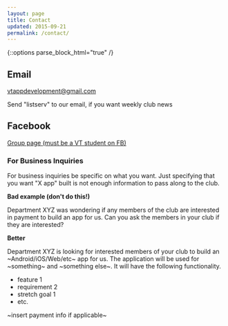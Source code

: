 ```yaml
---
layout: page
title: Contact
updated: 2015-09-21
permalink: /contact/
---
```


{::options parse_block_html="true" /}

<div class="container">

## Email
 
<a href="mailto:vtappdevelopment@gmail.com">vtappdevelopment@gmail.com</a>

Send "listserv" to our email, if you want weekly club news

## Facebook
<a href="https://www.facebook.com/groups/274563705969142/">Group page (must be a VT student on FB)</a>


<!--## Slack-->

<!--This is the best way to ask questions and get answers about apps. You can request to be added by contacting vtappdevelopment@gmail.com-->

<!--[Slack Channel](https://developersnetworkvt.slack.com/messages/general/)-->


<!--## Google Groups-->

<!--[Web & Mobile App Dev Club](https://groups.google.com/forum/#!forum/webandmobileappdevclub)-->



### For Business Inquiries

For business inquiries be specific on what you want. Just specifying that you want "X app" built is not enough information to pass along to the club.

**Bad example (don't do this!)**

Department XYZ was wondering if any members of the club are interested in payment to build an app for us. Can you ask the members in your club if they are interested?

**Better**

Department XYZ is looking for interested members of your club to build an ~Android/iOS/Web/etc~ app for us. The application will be used for ~something~ and ~something else~. It will have the following functionality.

* feature 1
* requirement 2
* stretch goal 1
* etc.

~insert payment info if applicable~


</div>
